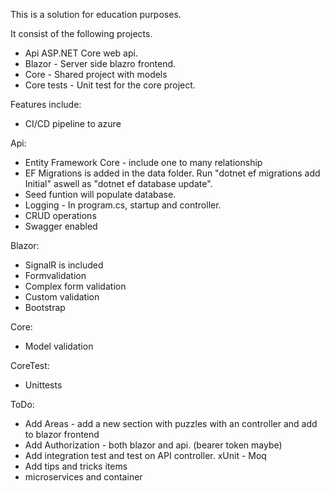 This is a solution for education purposes.

It consist of the following projects.
- Api ASP.NET Core web api.
- Blazor - Server side blazro frontend.
- Core - Shared project with models
- Core tests - Unit test for the core project.

Features include:
- CI/CD pipeline to azure

Api:
- Entity Framework Core - include one to many relationship
- EF Migrations is added in the data folder. Run "dotnet ef migrations add Initial" aswell as "dotnet ef database update".
- Seed funtion will populate database.
- Logging - In program.cs, startup and controller. 
- CRUD operations
- Swagger enabled

Blazor:
- SignalR is included 
- Formvalidation
- Complex form validation 
- Custom validation
- Bootstrap

Core:
- Model validation

CoreTest:
- Unittests

ToDo: 
- Add Areas - add a new section with puzzles with an controller and add to blazor frontend
- Add Authorization - both blazor and api. (bearer token maybe)
- Add integration test and test on API controller. xUnit - Moq
- Add tips and tricks items
- microservices and container
